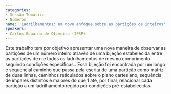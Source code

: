 ```yaml
---
categories:
- Sessão Temática
- Números
name: 'Ladrilhamentos: um novo enfoque sobre as partições de inteiros'
speakers:
- Carlos Eduardo de Oliveira (IFSP)
---
```


Este trabalho tem por objetivo apresentar uma nova maneira de observar as partições de um número inteiro através de uma bijeção estabelecida entre as partições de n e todos os ladrilhamentos de mesmo comprimento seguindo condições específicas..  Essa bijeção foi encontrada por um longo e sequencial caminho que passa pela escrita de uma partição como matriz de duas linhas, caminhos reticulados sobre o plano cartesiano, sequência de ímpares distintos e maiores do que 1 até, por final, relacionar cada partição a um ladrilhamento regido por condições pré-estabelecidas.